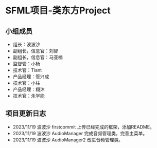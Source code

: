 # SFML项目-类东方Project

## 小组成员  

- 组长：波波沙
- 副组长，信息官：刘智
- 副组长，信息官：马亚楠
- 监督管：小杨
- 技术官：Tiant
- 产品经理：管兴成
- 技术官：小柱
- 产品经理：栩沐
- 技术官：朱学能  

## 项目更新日志

- 2023/11/19 波波沙 firstcommit 上传已经完成的框架，添加README。
- 2023/11/19 波波沙 AudioManager 完成音频管理类，完善主菜单。
- 2023/11/19 波波沙 AudioManager2 改进音频管理类。
